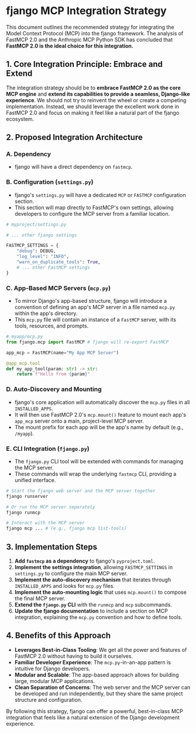 # fjango MCP Integration Strategy

This document outlines the recommended strategy for integrating the Model Context Protocol (MCP) into the fjango framework. The analysis of FastMCP 2.0 and the Anthropic MCP Python SDK has concluded that **FastMCP 2.0 is the ideal choice for this integration.**

## 1. Core Integration Principle: Embrace and Extend

The integration strategy should be to **embrace FastMCP 2.0 as the core MCP engine** and **extend its capabilities to provide a seamless, Django-like experience**. We should not try to reinvent the wheel or create a competing implementation. Instead, we should leverage the excellent work done in FastMCP 2.0 and focus on making it feel like a natural part of the fjango ecosystem.

## 2. Proposed Integration Architecture

### A. Dependency
- fjango will have a direct dependency on `fastmcp`.

### B. Configuration (`settings.py`)
- fjango's `settings.py` will have a dedicated `MCP` or `FASTMCP` configuration section.
- This section will map directly to FastMCP's own settings, allowing developers to configure the MCP server from a familiar location.

```python
# myproject/settings.py

# ... other fjango settings

FASTMCP_SETTINGS = {
    "debug": DEBUG,
    "log_level": "INFO",
    "warn_on_duplicate_tools": True,
    # ... other FastMCP settings
}
```

### C. App-Based MCP Servers (`mcp.py`)
- To mirror Django's app-based structure, fjango will introduce a convention of defining an app's MCP server in a file named `mcp.py` within the app's directory.
- This `mcp.py` file will contain an instance of a `FastMCP` server, with its tools, resources, and prompts.

```python
# myapp/mcp.py
from fjango.mcp import FastMCP # fjango will re-export FastMCP

app_mcp = FastMCP(name="My App MCP Server")

@app_mcp.tool
def my_app_tool(param: str) -> str:
    return f"Hello from {param}"
```

### D. Auto-Discovery and Mounting
- fjango's core application will automatically discover the `mcp.py` files in all `INSTALLED_APPS`.
- It will then use FastMCP 2.0's `mcp.mount()` feature to mount each app's `app_mcp` server onto a main, project-level MCP server.
- The mount prefix for each app will be the app's name by default (e.g., `/myapp`).

### E. CLI Integration (`fjango.py`)
- The `fjango.py` CLI tool will be extended with commands for managing the MCP server.
- These commands will wrap the underlying `fastmcp` CLI, providing a unified interface.

```bash
# Start the fjango web server and the MCP server together
fjango runserver

# Or run the MCP server separately
fjango runmcp

# Interact with the MCP server
fjango mcp ... # (e.g., fjango mcp list-tools)
```

## 3. Implementation Steps

1.  **Add `fastmcp` as a dependency** to fjango's `pyproject.toml`.
2.  **Implement the settings integration**, allowing `FASTMCP_SETTINGS` in `settings.py` to configure the main MCP server.
3.  **Implement the auto-discovery mechanism** that iterates through `INSTALLED_APPS` and looks for `mcp.py` files.
4.  **Implement the auto-mounting logic** that uses `mcp.mount()` to compose the final MCP server.
5.  **Extend the `fjango.py` CLI** with the `runmcp` and `mcp` subcommands.
6.  **Update the fjango documentation** to include a section on MCP integration, explaining the `mcp.py` convention and how to define tools.

## 4. Benefits of this Approach

-   **Leverages Best-in-Class Tooling**: We get all the power and features of FastMCP 2.0 without having to build it ourselves.
-   **Familiar Developer Experience**: The `mcp.py`-in-an-app pattern is intuitive for Django developers.
-   **Modular and Scalable**: The app-based approach allows for building large, modular MCP applications.
-   **Clean Separation of Concerns**: The web server and the MCP server can be developed and run independently, but they share the same project structure and configuration.

By following this strategy, fjango can offer a powerful, best-in-class MCP integration that feels like a natural extension of the Django development experience.

